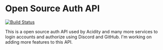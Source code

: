 # Open Source Auth API
[![Build Status](https://travis-ci.org/EmeraldSystemsGP/auth-api.svg?branch=master)](https://travis-ci.org/EmeraldSystemsGP/auth-api)

This is a open source auth API used by Acidity and many more services to login accounts and authorize using Discord and GitHub. I'm working on adding more features to this API.
